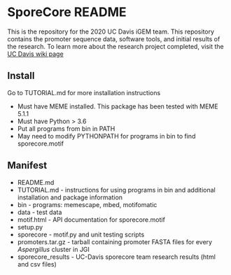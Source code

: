 # SporeCore README 
This is the repository for the 2020 UC Davis iGEM team. This repository contains the promoter sequence data, software tools, and initial results of the research. To learn more about the research project completed, visit the [UC Davis wiki page](https://2020.igem.org/Team:UC_Davis)

## Install

Go to TUTORIAL.md for more installation instructions

+ Must have MEME installed. This package has been tested with MEME 5.1.1
+ Must have Python > 3.6
+ Put all programs from bin in PATH
+ May need to modify PYTHONPATH for programs in bin to find sporecore.motif

## Manifest

+ README.md
+ TUTORIAL.md - instructions for using programs in bin and additional installation and package information
+ bin - programs: memescape, mbed, motifomatic
+ data - test data 
+ motif.html - API documentation for sporecore.motif 
+ setup.py
+ sporecore - motif.py and unit testing scripts
+ promoters.tar.gz - tarball containing promoter FASTA files for every *Aspergillus* cluster in JGI
+ sporecore_results - UC-Davis sporecore team research results (html and csv files)

